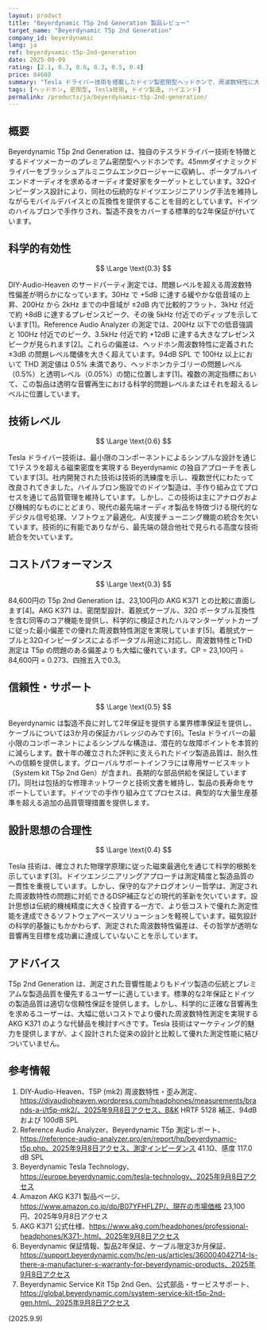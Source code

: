```yaml
---
layout: product
title: "Beyerdynamic T5p 2nd Generation 製品レビュー"
target_name: "Beyerdynamic T5p 2nd Generation"
company_id: beyerdynamic
lang: ja
ref: beyerdynamic-t5p-2nd-generation
date: 2025-09-09
rating: [2.1, 0.3, 0.6, 0.3, 0.5, 0.4]
price: 84600
summary: "Tesla ドライバー技術を搭載したドイツ製密閉型ヘッドホンで、周波数特性に大きな偏差がありますが、優れた製造品質とサポートを提供"
tags: [ヘッドホン, 密閉型, Tesla技術, ドイツ製造, ハイエンド]
permalink: /products/ja/beyerdynamic-t5p-2nd-generation/
---
```


## 概要

Beyerdynamic T5p 2nd Generation は、独自のテスラドライバー技術を特徴とするドイツメーカーのプレミアム密閉型ヘッドホンです。45mmダイナミックドライバーをブラッシュアルミニウムエンクロージャーに収納し、ポータブルハイエンドオーディオを求めるオーディオ愛好家をターゲットとしています。32Ωインピーダンス設計により、同社の伝統的なドイツエンジニアリング手法を維持しながらモバイルデバイスとの互換性を提供することを目的としています。ドイツのハイルブロンで手作りされ、製造不良をカバーする標準的な2年保証が付いています。

## 科学的有効性

$$ \Large \text{0.3} $$

DIY-Audio-Heaven のサードパーティ測定では、問題レベルを超える周波数特性偏差が明らかになっています。30Hz で +5dB に達する緩やかな低音域の上昇、200Hz から 2kHz までの中音域が ±2dB 内で比較的フラット、3kHz 付近で約 +8dB に達するプレゼンスピーク、その後 5kHz 付近でのディップを示しています[1]。Reference Audio Analyzer の測定では、200Hz 以下での低音強調と 100Hz 付近でのピーク、3.5kHz 付近で約 +12dB に達する大きなプレゼンスピークが見られます[2]。これらの偏差は、ヘッドホン周波数特性に定義された ±3dB の問題レベル閾値を大きく超えています。94dB SPL で 100Hz 以上において THD 測定値は 0.5% 未満であり、ヘッドホンカテゴリーの問題レベル（0.5%）と透明レベル（0.05%）の間に位置します[1]。複数の測定指標において、この製品は透明な音響再生における科学的問題レベルまたはそれを超えるレベルに位置しています。

## 技術レベル

$$ \Large \text{0.6} $$

Tesla ドライバー技術は、最小限のコンポーネントによるシンプルな設計を通じて1テスラを超える磁束密度を実現する Beyerdynamic の独自アプローチを表しています[3]。社内開発された技術は技術的洗練度を示し、複数世代にわたって改良されてきました。ハイルブロン施設でのドイツ製造は、手作り組み立てプロセスを通じて品質管理を維持しています。しかし、この技術は主にアナログおよび機械的なものにとどまり、現代の最先端オーディオ製品を特徴づける現代的なデジタル信号処理、ソフトウェア最適化、AI支援チューニング機能の統合を欠いています。技術的に有能でありながら、最先端の競合他社で見られる高度な技術統合を欠いています。

## コストパフォーマンス

$$ \Large \text{0.3} $$

84,600円の T5p 2nd Generation は、23,100円の AKG K371 との比較に直面します[4]。AKG K371 は、密閉型設計、着脱式ケーブル、32Ω ポータブル互換性を含む同等のコア機能を提供し、科学的に検証されたハルマンターゲットカーブに従った最小偏差での優れた周波数特性測定を実現しています[5]。着脱式ケーブルと32Ωインピーダンスによるポータブル用途に対応し、周波数特性とTHD測定は T5p の問題のある偏差よりも大幅に優れています。CP = 23,100円 ÷ 84,600円 = 0.273、四捨五入で0.3。

## 信頼性・サポート

$$ \Large \text{0.5} $$

Beyerdynamic は製造不良に対して2年保証を提供する業界標準保証を提供し、ケーブルについては3か月の保証カバレッジのみです[6]。Tesla ドライバーの最小限のコンポーネントによるシンプルな構造は、潜在的な故障ポイントを本質的に減らします。数十年の確立された評判に支えられたドイツ製造品質は、耐久性への信頼を提供します。グローバルサポートインフラには専用サービスキット（System kit T5p 2nd Gen）が含まれ、長期的な部品供給を保証しています[7]。同社は包括的な修理ネットワークと技術文書を維持し、製品の長寿命をサポートしています。ドイツでの手作り組み立てプロセスは、典型的な大量生産基準を超える追加の品質管理措置を提供します。

## 設計思想の合理性

$$ \Large \text{0.4} $$

Tesla 技術は、確立された物理学原理に従った磁束最適化を通じて科学的根拠を示しています[3]。ドイツエンジニアリングアプローチは測定精度と製造品質の一貫性を重視しています。しかし、保守的なアナログオンリー哲学は、測定された周波数特性の問題に対処できるDSP補正などの現代的革新を欠いています。設計思想は伝統的機械精度に大きく投資する一方で、より低コストで優れた測定性能を達成できるソフトウェアベースソリューションを軽視しています。磁気設計の科学的基盤にもかかわらず、測定された周波数特性偏差は、その哲学が透明な音響再生目標を成功裏に達成していないことを示しています。

## アドバイス

T5p 2nd Generation は、測定された音響性能よりもドイツ製造の伝統とプレミアムな製造品質を優先するユーザーに適しています。標準的な2年保証とドイツの製造品質は適切な信頼性保証を提供します。しかし、科学的に正確な音響再生を求めるユーザーは、大幅に低いコストでより優れた周波数特性測定を実現する AKG K371 のような代替品を検討すべきです。Tesla 技術はマーケティング的魅力を提供しますが、よく設計された従来の設計と比較して優れた測定性能に結びついていません。

## 参考情報

1. DIY-Audio-Heaven、T5P (mk2) 周波数特性・歪み測定、https://diyaudioheaven.wordpress.com/headphones/measurements/brands-a-i/t5p-mk2/、2025年9月8日アクセス、B&K HRTF 5128 補正、94dB および 100dB SPL
2. Reference Audio Analyzer、Beyerdynamic T5p 測定レポート、https://reference-audio-analyzer.pro/en/report/hp/beyerdynamic-t5p.php、2025年9月8日アクセス、測定インピーダンス 41.1Ω、感度 117.0 dB SPL
3. Beyerdynamic Tesla Technology、https://europe.beyerdynamic.com/tesla-technology、2025年9月8日アクセス
4. Amazon AKG K371 製品ページ、https://www.amazon.co.jp/dp/B07YFHFLZP/、現在の市場価格 23,100円、2025年9月8日アクセス
5. AKG K371 公式仕様、https://www.akg.com/headphones/professional-headphones/K371-.html、2025年9月8日アクセス
6. Beyerdynamic 保証情報、製品2年保証、ケーブル限定3か月保証、https://support.beyerdynamic.com/hc/en-us/articles/360004042714-Is-there-a-manufacturer-s-warranty-for-beyerdynamic-products、2025年9月8日アクセス
7. Beyerdynamic Service Kit T5p 2nd Gen、公式部品・サービスサポート、https://global.beyerdynamic.com/system-service-kit-t5p-2nd-gen.html、2025年9月8日アクセス

(2025.9.9)